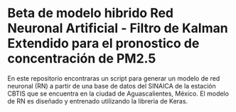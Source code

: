 # Beta de modelo hibrido Red Neuronal Artificial - Filtro de Kalman Extendido para el pronostico de concentración de PM2.5

En este repositorio encontraras un script para generar un modelo de red neuronal (RN) a partir de una base de datos del SINAICA de la estación CBTIS que se encuentra en la ciudad de Aguascalientes, México. 
El modelo de RN es diseñado y entrenado utilizando la libreria de Keras.
